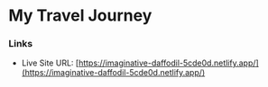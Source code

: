 # My Travel Journey

### Links

- Live Site URL: [https://imaginative-daffodil-5cde0d.netlify.app/](https://imaginative-daffodil-5cde0d.netlify.app/)
 
